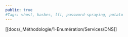 ```yaml
---
public: true 
#Tags: vhost, hashes, lfi, password-spraying, potato
---
```


[[docs/_Méthodologie/1-Enumération/Services/DNS]]